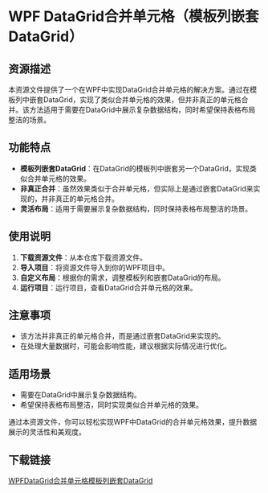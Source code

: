 # WPF DataGrid合并单元格（模板列嵌套DataGrid）

## 资源描述

本资源文件提供了一个在WPF中实现DataGrid合并单元格的解决方案。通过在模板列中嵌套DataGrid，实现了类似合并单元格的效果，但并非真正的单元格合并。该方法适用于需要在DataGrid中展示复杂数据结构，同时希望保持表格布局整洁的场景。

## 功能特点

- **模板列嵌套DataGrid**：在DataGrid的模板列中嵌套另一个DataGrid，实现类似合并单元格的效果。
- **非真正合并**：虽然效果类似于合并单元格，但实际上是通过嵌套DataGrid来实现的，并非真正的单元格合并。
- **灵活布局**：适用于需要展示复杂数据结构，同时保持表格布局整洁的场景。

## 使用说明

1. **下载资源文件**：从本仓库下载资源文件。
2. **导入项目**：将资源文件导入到你的WPF项目中。
3. **自定义布局**：根据你的需求，调整模板列和嵌套DataGrid的布局。
4. **运行项目**：运行项目，查看DataGrid合并单元格的效果。

## 注意事项

- 该方法并非真正的单元格合并，而是通过嵌套DataGrid来实现的。
- 在处理大量数据时，可能会影响性能，建议根据实际情况进行优化。

## 适用场景

- 需要在DataGrid中展示复杂数据结构。
- 希望保持表格布局整洁，同时实现类似合并单元格的效果。

通过本资源文件，你可以轻松实现WPF中DataGrid的合并单元格效果，提升数据展示的灵活性和美观度。

## 下载链接

[WPFDataGrid合并单元格模板列嵌套DataGrid](https://pan.quark.cn/s/0198eb638afe)